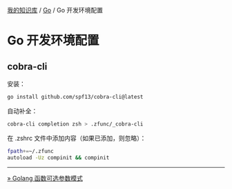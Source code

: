[我的知识库](../README.md) / [Go](zz_generated_mdi.md) / Go 开发环境配置

# Go 开发环境配置

## cobra-cli

安装：

```bash
go install github.com/spf13/cobra-cli@latest
```

自动补全：

```bash
cobra-cli completion zsh > .zfunc/_cobra-cli
```

在 .zshrc 文件中添加内容（如果已添加，则忽略）：

```bash
fpath+=~/.zfunc
autoload -Uz compinit && compinit
```
---
[» Golang 函数可选参数模式](function-optional-pattern.md)
